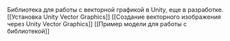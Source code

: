 Библиотека для работы с векторной графикой в Unity, еще в разработке.
[[Установка Unity Vector Graphics]]
[[Создание векторного изображения через Unity Vector Graphics]]
[[Пример модели для работы с библиотекой]]
